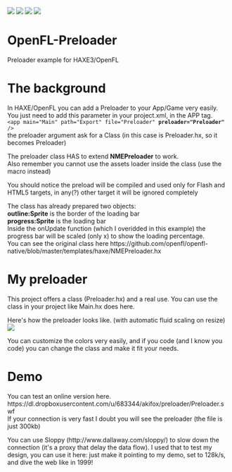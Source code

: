 <img src="https://img.shields.io/badge/app-OpenFL%20Preloader%201.2-brightgreen.svg">
<a href="blob/master/LICENCE"><img src="https://img.shields.io/badge/licence-MIT-blue.svg"></a>
<a href="https://www.haxe.org/"><img src="https://img.shields.io/badge/language-Haxe%203-green.svg"></a>
<a href="http://www.openfl.org/"><img src="https://img.shields.io/badge/require-OpenFL-red.svg"></a>

# OpenFL-Preloader
Preloader example for HAXE3/OpenFL

# The background
<p>In HAXE/OpenFL you can add a Preloader to your App/Game very easily.<br>
You just need to add this parameter in your project.xml, in the APP tag.<br>
<code>&lt;app main="Main" path="Export" file="Preloader" <strong>preloader="Preloader"</strong> /&gt;</code><br>
the preloader argument ask for a Class (in this case is Preloader.hx, so it becomes Preloader)</p>

<p>The preloader class HAS to extend <strong>NMEPreloader</strong> to work.<br>
Also remember you cannot use the assets loader inside the class (use the macro instead)</p>

<p>You should notice the preload will be compiled and used only for Flash and HTML5 targets, in any(?) other target it will be ignored completely</p>

<p>The class has already prepared two objects:<br>
<strong>outline:Sprite</strong> is the border of the loading bar<br>
<strong>progress:Sprite</strong> is the loading bar<br>
Inside the onUpdate function (which I overidded in this example) the progress bar will be scaled (only x) to show the loading percentage.<br/>
You can see the original class here https://github.com/openfl/openfl-native/blob/master/templates/haxe/NMEPreloader.hx</p>


# My preloader
This project offers a class (Preloader.hx) and a real use.
You can use the class in your project like Main.hx does here.

Here's how the preloader looks like. (with automatic fluid scaling on resize)
<img src="https://dl.dropboxusercontent.com/u/683344/akifox/preloader/screenshot.jpg">

You can customize the colors very easily, and if you code (and I know you code) you can change the class and make it fit your needs.

# Demo
<p>You can test an online version here.<br>
https://dl.dropboxusercontent.com/u/683344/akifox/preloader/Preloader.swf<br>
If your connection is very fast I doubt you will see the preloader (the file is just 300kb)</p>

<p>You can use Sloppy (http://www.dallaway.com/sloppy/) to slow down the connection (it's a proxy that delay the data flow). I used that to test my design, you can use it here: just make it pointing to my demo, set to 128k/s, and dive the web like in 1999!</p>
